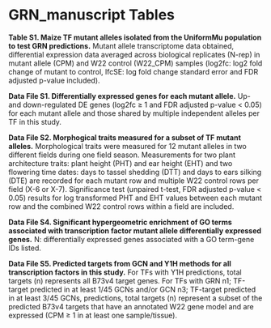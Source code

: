 # GRN_manuscript Tables

**Table S1. Maize TF mutant alleles isolated from the UniformMu population to test GRN predictions.** Mutant allele transcriptome data obtained, differential expression data averaged across biological replicates (N-rep) in mutant allele (CPM) and W22 control (W22_CPM) samples (log2fc: log2 fold change of mutant to control, lfcSE: log fold change standard error and FDR adjusted p-value included). 

**Data File S1. Differentially expressed genes for each mutant allele.** Up- and down-regulated DE genes (log2fc ≥ 1 and FDR adjusted p-value < 0.05) for each mutant allele and those shared by multiple independent alleles per TF in this study.

**Data File S2. Morphogical traits measured for a subset of TF mutant alleles.** Morphological traits were measured for 12 mutant alleles in two different fields during one field season. Measurements for two plant architecture traits: plant height (PHT) and ear height (EHT) and two flowering time dates: days to tassel shedding (DTT) and days to ears silking (DTE) are recorded for each mutant row and multiple W22 control rows per field (X-6 or X-7). Significance test (unpaired t-test, FDR adjusted p-value < 0.05) results for log transformed PHT and EHT values between each mutant row and the combined W22 control rows within a field are included. 

**Data File S4. Significant hypergeometric enrichment of GO terms associated with transcription factor mutant allele differentially expressed genes.** N: differentially expressed genes associated with a GO term-gene IDs listed.

**Data File S5. Predicted targets from GCN and Y1H methods for all transcription factors in this study.** For TFs with Y1H predictions, total targets (n) represents all B73v4 target genes. For TFs with GRN n1; TF-target predicted in at least 1/45 GCNs and/or GCN n3; TF-target predicted in at least 3/45 GCNs,  predictions, total targets (n) represent a subset of the predicted B73v4 targets that have an annotated W22 gene model and are expressed (CPM ≥ 1 in at least one sample/tissue). 
